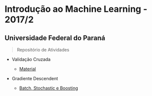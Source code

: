 # Introdução ao Machine Learning - 2017/2 
## Universidade Federal do Paraná

> Repositório de Atividades

+ Validação Cruzada

  + [Material](https://brunaw.github.io/ML/cv.html)

+ Gradiente Descendent 
  + [Batch, Stochastic e Boosting](https://brunaw.github.io/ML/grad.html)